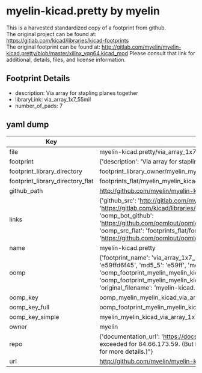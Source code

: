 # myelin-kicad.pretty by myelin  
This is a harvested standardized copy of a footprint from github.  
The original project can be found at:  
https://gitlab.com/kicad/libraries/kicad-footprints  
The original footprint can be found at:
http://gitlab.com/myelin/myelin-kicad.pretty/blob/master/xilinx_vqg64.kicad_mod
Please consult that link for additional, details, files, and license information.  
## Footprint Details
* description: Via array for stapling planes together  
* libraryLink: via_array_1x7_55mil  
* number_of_pads: 7  
## yaml dump  
| Key | Value |  
| --- | --- |  
| file | myelin-kicad.pretty/via_array_1x7_55mil.kicad_mod |  
| footprint | {'description': 'Via array for stapling planes together', 'libraryLink': 'via_array_1x7_55mil', 'number_of_pads': 7} |  
| footprint_library_directory | footprint_library_owner/myelin_myelin-kicad.pretty |  
| footprint_library_directory_flat | footprints_flat/myelin_myelin_kicad_via_array_1x7_55mil/working |  
| github_path | http://github.com/myelin/myelin-kicad.pretty/blob/master/via_array_1x7_55mil.kicad_mod |  
| links | {'github_src': 'http://gitlab.com/myelin/myelin-kicad.pretty/blob/master/xilinx_vqg64.kicad_mod', 'github_src_repo': 'https://gitlab.com/kicad/libraries/kicad-footprints', 'oomp_bot': 'footprints/myelin_myelin_kicad_via_array_1x7_55mil/working', 'oomp_bot_github': 'https://github.com/oomlout/oomlout_oomp_footprint_bot/tree/main/footprints/myelin_myelin_kicad_via_array_1x7_55mil/working', 'oomp_src_flat': 'footprints_flat/footprints_flat/myelin_myelin_kicad_via_array_1x7_55mil/working', 'oomp_src_flat_github': 'https://github.com/oomlout/oomlout_oomp_footprint_src/tree/main/footprints_flat/myelin_myelin_kicad_via_array_1x7_55mil/working'} |  
| name | myelin-kicad.pretty |  
| oomp | {'footprint_name': 'via_array_1x7_55mil', 'library_name': 'myelin_kicad', 'md5': 'e59ffd6f4571cdf8cc05a12e5971b3f6', 'md5_10': 'e59ffd6f45', 'md5_5': 'e59ff', 'md5_6': 'e59ffd', 'oomp_key': 'oomp_myelin_myelin_kicad_via_array_1x7_55mil', 'oomp_key_extra': 'oomp_footprint_myelin_myelin_kicad_via_array_1x7_55mil', 'oomp_key_full': 'oomp_footprint_myelin_myelin_kicad_via_array_1x7_55mil_e59ffd', 'oomp_key_simple': 'myelin_myelin_kicad_via_array_1x7_55mil', 'original_filename': 'myelin-kicad.pretty/via_array_1x7_55mil.kicad_mod', 'owner_name': 'myelin'} |  
| oomp_key | oomp_myelin_myelin_kicad_via_array_1x7_55mil |  
| oomp_key_full | oomp_footprint_myelin_myelin_kicad_via_array_1x7_55mil |  
| oomp_key_simple | myelin_myelin_kicad_via_array_1x7_55mil |  
| owner | myelin |  
| repo | {'documentation_url': 'https://docs.github.com/rest/overview/resources-in-the-rest-api#rate-limiting', 'message': "API rate limit exceeded for 84.66.173.59. (But here's the good news: Authenticated requests get a higher rate limit. Check out the documentation for more details.)"} |  
| url | http://github.com/myelin/myelin-kicad.pretty |  

